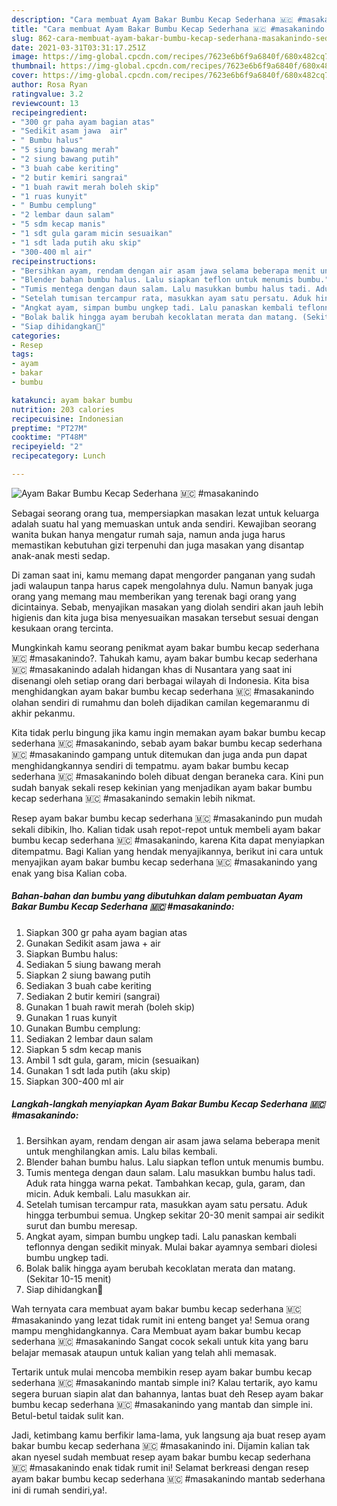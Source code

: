 ```yaml
---
description: "Cara membuat Ayam Bakar Bumbu Kecap Sederhana 🇲🇨 #masakanindo Sederhana dan Mudah Dibuat"
title: "Cara membuat Ayam Bakar Bumbu Kecap Sederhana 🇲🇨 #masakanindo Sederhana dan Mudah Dibuat"
slug: 862-cara-membuat-ayam-bakar-bumbu-kecap-sederhana-masakanindo-sederhana-dan-mudah-dibuat
date: 2021-03-31T03:31:17.251Z
image: https://img-global.cpcdn.com/recipes/7623e6b6f9a6840f/680x482cq70/ayam-bakar-bumbu-kecap-sederhana-🇲🇨-masakanindo-foto-resep-utama.jpg
thumbnail: https://img-global.cpcdn.com/recipes/7623e6b6f9a6840f/680x482cq70/ayam-bakar-bumbu-kecap-sederhana-🇲🇨-masakanindo-foto-resep-utama.jpg
cover: https://img-global.cpcdn.com/recipes/7623e6b6f9a6840f/680x482cq70/ayam-bakar-bumbu-kecap-sederhana-🇲🇨-masakanindo-foto-resep-utama.jpg
author: Rosa Ryan
ratingvalue: 3.2
reviewcount: 13
recipeingredient:
- "300 gr paha ayam bagian atas"
- "Sedikit asam jawa  air"
- " Bumbu halus"
- "5 siung bawang merah"
- "2 siung bawang putih"
- "3 buah cabe keriting"
- "2 butir kemiri sangrai"
- "1 buah rawit merah boleh skip"
- "1 ruas kunyit"
- " Bumbu cemplung"
- "2 lembar daun salam"
- "5 sdm kecap manis"
- "1 sdt gula garam micin sesuaikan"
- "1 sdt lada putih aku skip"
- "300-400 ml air"
recipeinstructions:
- "Bersihkan ayam, rendam dengan air asam jawa selama beberapa menit untuk menghilangkan amis. Lalu bilas kembali."
- "Blender bahan bumbu halus. Lalu siapkan teflon untuk menumis bumbu."
- "Tumis mentega dengan daun salam. Lalu masukkan bumbu halus tadi. Aduk rata hingga warna pekat. Tambahkan kecap, gula, garam, dan micin. Aduk kembali. Lalu masukkan air."
- "Setelah tumisan tercampur rata, masukkan ayam satu persatu. Aduk hingga terbumbui semua. Ungkep sekitar 20-30 menit sampai air sedikit surut dan bumbu meresap."
- "Angkat ayam, simpan bumbu ungkep tadi. Lalu panaskan kembali teflonnya dengan sedikit minyak. Mulai bakar ayamnya sembari diolesi bumbu ungkep tadi."
- "Bolak balik hingga ayam berubah kecoklatan merata dan matang. (Sekitar 10-15 menit)"
- "Siap dihidangkan🥰"
categories:
- Resep
tags:
- ayam
- bakar
- bumbu

katakunci: ayam bakar bumbu 
nutrition: 203 calories
recipecuisine: Indonesian
preptime: "PT27M"
cooktime: "PT48M"
recipeyield: "2"
recipecategory: Lunch

---
```



![Ayam Bakar Bumbu Kecap Sederhana 🇲🇨 #masakanindo](https://img-global.cpcdn.com/recipes/7623e6b6f9a6840f/680x482cq70/ayam-bakar-bumbu-kecap-sederhana-🇲🇨-masakanindo-foto-resep-utama.jpg)

Sebagai seorang orang tua, mempersiapkan masakan lezat untuk keluarga adalah suatu hal yang memuaskan untuk anda sendiri. Kewajiban seorang  wanita bukan hanya mengatur rumah saja, namun anda juga harus memastikan kebutuhan gizi terpenuhi dan juga masakan yang disantap anak-anak mesti sedap.

Di zaman  saat ini, kamu memang dapat mengorder panganan yang sudah jadi walaupun tanpa harus capek mengolahnya dulu. Namun banyak juga orang yang memang mau memberikan yang terenak bagi orang yang dicintainya. Sebab, menyajikan masakan yang diolah sendiri akan jauh lebih higienis dan kita juga bisa menyesuaikan masakan tersebut sesuai dengan kesukaan orang tercinta. 



Mungkinkah kamu seorang penikmat ayam bakar bumbu kecap sederhana 🇲🇨 #masakanindo?. Tahukah kamu, ayam bakar bumbu kecap sederhana 🇲🇨 #masakanindo adalah hidangan khas di Nusantara yang saat ini disenangi oleh setiap orang dari berbagai wilayah di Indonesia. Kita bisa menghidangkan ayam bakar bumbu kecap sederhana 🇲🇨 #masakanindo olahan sendiri di rumahmu dan boleh dijadikan camilan kegemaranmu di akhir pekanmu.

Kita tidak perlu bingung jika kamu ingin memakan ayam bakar bumbu kecap sederhana 🇲🇨 #masakanindo, sebab ayam bakar bumbu kecap sederhana 🇲🇨 #masakanindo gampang untuk ditemukan dan juga anda pun dapat menghidangkannya sendiri di tempatmu. ayam bakar bumbu kecap sederhana 🇲🇨 #masakanindo boleh dibuat dengan beraneka cara. Kini pun sudah banyak sekali resep kekinian yang menjadikan ayam bakar bumbu kecap sederhana 🇲🇨 #masakanindo semakin lebih nikmat.

Resep ayam bakar bumbu kecap sederhana 🇲🇨 #masakanindo pun mudah sekali dibikin, lho. Kalian tidak usah repot-repot untuk membeli ayam bakar bumbu kecap sederhana 🇲🇨 #masakanindo, karena Kita dapat menyiapkan ditempatmu. Bagi Kalian yang hendak menyajikannya, berikut ini cara untuk menyajikan ayam bakar bumbu kecap sederhana 🇲🇨 #masakanindo yang enak yang bisa Kalian coba.

<!--inarticleads1-->

##### Bahan-bahan dan bumbu yang dibutuhkan dalam pembuatan Ayam Bakar Bumbu Kecap Sederhana 🇲🇨 #masakanindo:

1. Siapkan 300 gr paha ayam bagian atas
1. Gunakan Sedikit asam jawa + air
1. Siapkan  Bumbu halus:
1. Sediakan 5 siung bawang merah
1. Siapkan 2 siung bawang putih
1. Sediakan 3 buah cabe keriting
1. Sediakan 2 butir kemiri (sangrai)
1. Gunakan 1 buah rawit merah (boleh skip)
1. Gunakan 1 ruas kunyit
1. Gunakan  Bumbu cemplung:
1. Sediakan 2 lembar daun salam
1. Siapkan 5 sdm kecap manis
1. Ambil 1 sdt gula, garam, micin (sesuaikan)
1. Gunakan 1 sdt lada putih (aku skip)
1. Siapkan 300-400 ml air




<!--inarticleads2-->

##### Langkah-langkah menyiapkan Ayam Bakar Bumbu Kecap Sederhana 🇲🇨 #masakanindo:

1. Bersihkan ayam, rendam dengan air asam jawa selama beberapa menit untuk menghilangkan amis. Lalu bilas kembali.
1. Blender bahan bumbu halus. Lalu siapkan teflon untuk menumis bumbu.
1. Tumis mentega dengan daun salam. Lalu masukkan bumbu halus tadi. Aduk rata hingga warna pekat. Tambahkan kecap, gula, garam, dan micin. Aduk kembali. Lalu masukkan air.
1. Setelah tumisan tercampur rata, masukkan ayam satu persatu. Aduk hingga terbumbui semua. Ungkep sekitar 20-30 menit sampai air sedikit surut dan bumbu meresap.
1. Angkat ayam, simpan bumbu ungkep tadi. Lalu panaskan kembali teflonnya dengan sedikit minyak. Mulai bakar ayamnya sembari diolesi bumbu ungkep tadi.
1. Bolak balik hingga ayam berubah kecoklatan merata dan matang. (Sekitar 10-15 menit)
1. Siap dihidangkan🥰




Wah ternyata cara membuat ayam bakar bumbu kecap sederhana 🇲🇨 #masakanindo yang lezat tidak rumit ini enteng banget ya! Semua orang mampu menghidangkannya. Cara Membuat ayam bakar bumbu kecap sederhana 🇲🇨 #masakanindo Sangat cocok sekali untuk kita yang baru belajar memasak ataupun untuk kalian yang telah ahli memasak.

Tertarik untuk mulai mencoba membikin resep ayam bakar bumbu kecap sederhana 🇲🇨 #masakanindo mantab simple ini? Kalau tertarik, ayo kamu segera buruan siapin alat dan bahannya, lantas buat deh Resep ayam bakar bumbu kecap sederhana 🇲🇨 #masakanindo yang mantab dan simple ini. Betul-betul taidak sulit kan. 

Jadi, ketimbang kamu berfikir lama-lama, yuk langsung aja buat resep ayam bakar bumbu kecap sederhana 🇲🇨 #masakanindo ini. Dijamin kalian tak akan nyesel sudah membuat resep ayam bakar bumbu kecap sederhana 🇲🇨 #masakanindo enak tidak rumit ini! Selamat berkreasi dengan resep ayam bakar bumbu kecap sederhana 🇲🇨 #masakanindo mantab sederhana ini di rumah sendiri,ya!.

